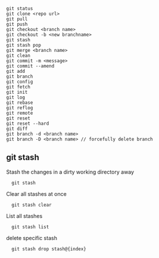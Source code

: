 ```
git status
git clone <repo url>
git pull
git push
git checkout <branch name>
git checkout -b <new branchname>
git stash
git stash pop
git merge <branch name>
git clean
git commit -m <message>
git commit --amend
git add
git branch
git config
git fetch
git init
git log
git rebase
git reflog
git remote
git reset
git reset --hard
git diff
git branch -d <branch name>
git branch -D <branch name> // forcefully delete branch
```

## git stash
Stash the changes in a dirty working directory away
```
  git stash
```
Clear all stashes at once
```
  git stash clear
```
List all stashes
```
  git stash list
```
delete specific stash
```
  git stash drop stash@{index}
```

